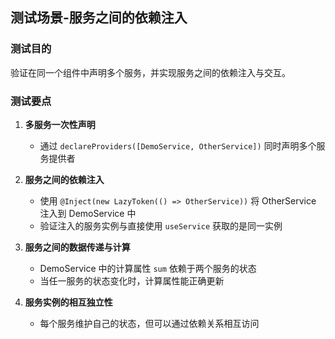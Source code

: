 ## 测试场景-服务之间的依赖注入

### 测试目的

验证在同一个组件中声明多个服务，并实现服务之间的依赖注入与交互。

### 测试要点

1. **多服务一次性声明**
   - 通过 `declareProviders([DemoService, OtherService])` 同时声明多个服务提供者

2. **服务之间的依赖注入**
   - 使用 `@Inject(new LazyToken(() => OtherService))` 将 OtherService 注入到 DemoService 中
   - 验证注入的服务实例与直接使用 `useService` 获取的是同一实例

3. **服务之间的数据传递与计算**
   - DemoService 中的计算属性 `sum` 依赖于两个服务的状态
   - 当任一服务的状态变化时，计算属性能正确更新

4. **服务实例的相互独立性**
   - 每个服务维护自己的状态，但可以通过依赖关系相互访问
